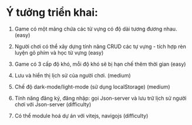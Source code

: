 # Ý tưởng triển khai:

1. Game có một mảng chứa các từ vựng có độ dài tương đương nhau. (easy)

2. Người chơi có thể xây dựng tính năng CRUD các tự vựng - tích hợp rèn luyện gõ phím và học từ vựng (easy)

3. Game có 3 cấp độ khó, mỗi độ khó sẽ bị hạn chế thêm thời gian (easy)

4. Lưu và hiển thị lịch sử của người chơi. (medium)

5. Chế độ dark-mode/light-mode (sử dụng localStorage) (medium)

6. Tính năng đăng ký, đăng nhập: gọi Json-server và lưu trữ lịch sử người chơi với Json-server (difficulty)

7. Có thể module hoá dự án với vitejs, navigojs (difficulty)
